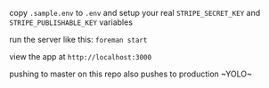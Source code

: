 copy `.sample.env` to `.env` and setup your real `STRIPE_SECRET_KEY` and `STRIPE_PUBLISHABLE_KEY` variables

run the server like this: `foreman start`

view the app at `http://localhost:3000`

pushing to master on this repo also pushes to production ~YOLO~
